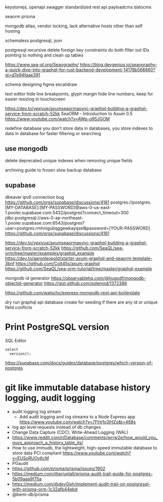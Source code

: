 keystonejs, openapi swagger standardized rest api
payloadcms
datocms

seaorm
prisma

mongodb atlas, vendor locking, lack alternative hosts other than self hosting

schemaless postgresql, json

postgresql recursive delete foreign key constraints
do both filter out IDs pointing to nothing and clean up tables

https://www.sea-ql.org/Seaography/
https://blog.devgenius.io/seaography-a-quick-dive-into-graphql-for-rust-backend-development-14178b568860?gi=d7e94faae391

schema designing
figma
excalidraw

text editor
hide line breakpoints, glyph margin
hide line numbers, keep for easier resizing in touchscreen

https://dev.to/yexiyue/axumseaormasync-graphql-building-a-graphql-service-from-scratch-52kk
SeaORM - Introduction to Axum 0.5
https://www.youtube.com/watch?v=AWp-q95JGOM

redefine database
you don't store data in databases, you store indexes to data in database for faster filtering or searching

## use mongodb

delete deprecated unique indexes when removing unique fields

archiving guide to frozen slow backup database

## supabase

dbeaver ipv6 connection bug
https://github.com/orgs/supabase/discussions/4161
postgres://postgres.[MY-DATABASE]:[MY-PASSWORD]@aws-0-us-east-1.pooler.supabase.com:5432/postgres?connect_timeout=300
jdbc:postgresql://aws-0-ap-northeast-1.pooler.supabase.com:6543/postgres?user=postgres.rmhnigubqggewkayqsel&password=[YOUR-PASSWORD]
https://github.com/orgs/supabase/discussions/4161

https://dev.to/yexiyue/axumseaormasync-graphql-building-a-graphql-service-from-scratch-52kk
https://github.com/SeaQL/sea-orm/tree/master/examples/graphql_example
https://dev.to/aaronleopold/starter-axum-graphql-and-seaorm-template-3bnf
https://github.com/Colt45s/axum-graphql
https://github.com/SeaQL/sea-orm-tutorial/tree/master/graphql-example

mongodb id generator
https://observablehq.com/@hugodf/mongodb-objectid-generator
https://gist.github.com/solenoid/1372386

https://github.com/watscho/express-mongodb-rest-api-boilerplate

dry run graphql api database create for seeding if there are any id or unique field conflicts

# Print PostgreSQL version
SQL Editor
```
select
  version();
```
https://supabase.com/docs/guides/database/postgres/which-version-of-postgres

# git like immutable database history logging, audit logging

- audit logging log stream
  - Add audit logging and log streams to a Node Express app
    https://www.youtube.com/watch?v=7FHrfo3iHZo&t=468s
- log api level requests instead of db changes
- Change Data Capture (CDC), Write-Ahead Logging (WAL)
- https://www.reddit.com/r/Database/comments/wrrw2e/how_would_you_guys_approach_a_history_table_its/
- How to use immudb, the lightweight, high-speed immutable database to store data PCI compliant
  https://www.youtube.com/watch?v=EUSoRUOy6cM
- PGaudit
- https://github.com/prisma/prisma/issues/1902
- https://medium.com/@arjunlall/prisma-audit-trail-guide-for-postgres-5b09aaa9f75a
- https://medium.com/@dev0jsh/implement-audit-trail-on-postgresql-with-prisma-orm-1c32afb44ebd
- @bemi-db/prisma
